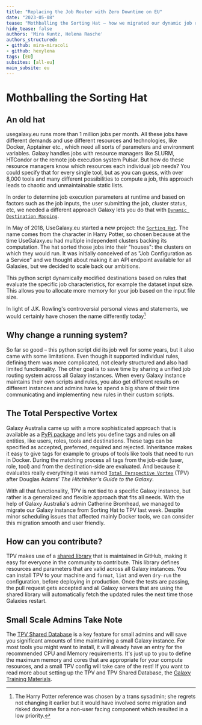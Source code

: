 ```yaml
---
title: "Replacing the Job Router with Zero Downtime on EU"
date: "2023-05-08"
tease: "Mothballing the Sorting Hat – how we migrated our dynamic job routing"
hide_tease: false
authors: 'Mira Kuntz, Helena Rasche'
authors_structured:
- github: mira-miracoli
- github: hexylena
tags: [EU]
subsites: [all-eu]
main_subsite: eu
---
```



# Mothballing the Sorting Hat

## An old hat
usegalaxy.eu runs more than 1 million jobs per month. All these jobs have different demands and use different resources and technologies, like Docker, Apptainer etc., which need all sorts of parameters and environment variables. Galaxy handles jobs with resource managers like SLURM, HTCondor or the remote job execution system Pulsar.
But how do these resource managers know which resources each individual job needs?
You could specify that for every single tool, but as you can guess, with over 8,000 tools and many different possibilities to compute a job, this approach leads to chaotic and unmaintainable static lists.

In order to determine job execution parameters at runtime and based on factors such as the job inputs, the user submitting the job, cluster status, etc, we needed a different approach
Galaxy lets you do that with [`Dynamic Destination Mapping`](https://docs.galaxyproject.org/en/latest/admin/jobs.html#dynamic-destination-mapping).

In May of 2018, UseGalaxy.eu started a new project: the [`Sorting Hat`](https://github.com/usegalaxy-eu/sorting-hat). The name comes from the character in Harry Potter, so chosen because at the time UseGalaxy.eu had multiple independent clusters backing its computation. The hat sorted those jobs into their "houses": the clusters on which they would run. It was initially conceived of as "Job Configuration as a Service" and we thought about making it an API endpoint available for all Galaxies, but we decided to scale back our ambitions.

This python script dynamically modified destinations based on rules that evaluate the specific job characteristics, for example the dataset input size.
This allows you to allocate more memory for your job based on the input file size.

In light of J.K. Rowling's controversial personal views and statements, we would certainly have chosen the name differently today[^1]

## Why change a running system?
So far so good – this python script did its job well for some years, but it also came with some limitations.
Even though it supported individual rules, defining them was more complicated, not clearly structured and also had limited functionality. The other goal is to save time by sharing a unified job routing system across all Galaxy instances. When every Galaxy instance maintains their own scripts and rules, you also get different results on different instances and admins have to spend a big share of their time communicating and implementing new rules in their custom scripts.

## The Total Perspective Vortex
Galaxy Australia came up with a more sophisticated approach that is available as a [PyPi package](https://pypi.org/galaxyproject/total-perspective-vortex) and lets you define tags and rules on all entities, like users, roles, tools and destinations. These tags can be specified as accepted, preferred, required and rejected. Inheritance makes it easy to give tags for example to groups of tools like tools that need to run in Docker. During the matching process all tags from the job-side (user, role, tool) and from the destination-side are evaluated.
And because it evaluates really everything it was named [`Total Perspective Vortex`](https://total-perspective-vortex.readthedocs.io) (TPV) after Douglas Adams’ _The Hitchhiker's Guide to the Galaxy_.

With all that functionality, TPV is not tied to a specific Galaxy instance, but rather is a generalized and flexible approach that fits all needs.
With the help of Galaxy Australia's admin Catherine Bromhead, we managed to migrate our Galaxy instance from Sorting Hat to TPV last week. Despite minor scheduling issues that affected mainly Docker tools, we can consider this migration smooth and user friendly.

## How can you contribute?
TPV makes use of a [shared library](https://github.com/galaxyproject/tpv-shared-database) that is maintained in GitHub, making it easy for everyone in the community to contribute. This library defines resources and parameters that are valid across all Galaxy instances. You can install TPV to your machine and `format`, `lint` and even `dry-run` the configuration, before deploying in production. Once the tests are passing, the pull request gets accepted and all Galaxy servers that are using the shared library will automatically fetch the updated rules the next time those Galaxies restart.

## Small Scale Admins Take Note
The [TPV Shared Database](https://github.com/galaxyproject/tpv-shared-database) is a key feature for small admins and will save you significant amounts of time maintaining a small Galaxy instance. For most tools you might want to install, it will already have an entry for the recommended CPU and Memory requirements. It's just up to you to define the maximum memory and cores that are appropriate for your compute resources, and a small TPV config will take care of the rest! If you want to read more about setting up the TPV and TPV Shared Database, the [Galaxy Training Materials](https://training.galaxyproject.org/training-material/topics/admin/tutorials/job-destinations/tutorial.html#configuring-the-tpv-shared-database).


[^1]: The Harry Potter reference was chosen by a trans sysadmin; she regrets not changing it earlier but it would have involved some migration and risked downtime for a non-user facing component which resulted in a low priority.
